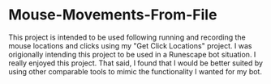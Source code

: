 # Mouse-Movements-From-File
This project is intended to be used following running and recording the mouse locations and clicks using my "Get Click Locations" project. I was origionally intending this project to be used in a Runescape bot situation.
I really enjoyed this project. That said, I found that I would be better suited by using other comparable tools to mimic the functionality I wanted for my bot.
